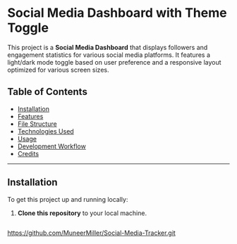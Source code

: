# Social Media Dashboard with Theme Toggle

This project is a **Social Media Dashboard** that displays followers and engagement statistics for various social media platforms. It features a light/dark mode toggle based on user preference and a responsive layout optimized for various screen sizes.

## Table of Contents

- [Installation](#installation)
- [Features](#features)
- [File Structure](#file-structure)
- [Technologies Used](#technologies-used)
- [Usage](#usage)
- [Development Workflow](#development-workflow)
- [Credits](#credits)

---

## Installation

To get this project up and running locally:

1. **Clone this repository** to your local machine.
   ```bash
https://github.com/MuneerMiller/Social-Media-Tracker.git

